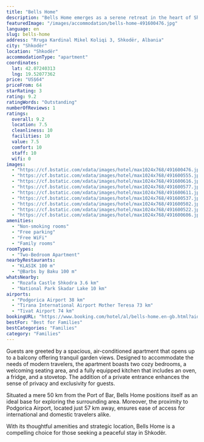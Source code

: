 ```yaml
---
title: "Bells Home"
description: "Bells Home emerges as a serene retreat in the heart of Shkodër, Shkoder County, offering guests a blend of comfort and convenience with its well-appointed accommodations and modern amenities."
featuredImage: "/images/accommodation/bells-home-491600476.jpg"
language: en
slug: bells-home
address: "Rruga Kardinal Mikel Koliqi 3, Shkodër, Albania"
city: "Shkodër"
location: "Shkodër"
accommodationType: "apartment"
coordinates:
  lat: 42.07240313
  lng: 19.52077362
price: "US$64"
priceFrom: 64
starRating: 3
rating: 9.2
ratingWords: "Outstanding"
numberOfReviews: 1
ratings:
  overall: 9.2
  location: 7.5
  cleanliness: 10
  facilities: 10
  value: 7.5
  comfort: 10
  staff: 10
  wifi: 0
images:
  - "https://cf.bstatic.com/xdata/images/hotel/max1024x768/491600476.jpg?k=6fa4ea23692a9cb246af7b203d44bf926157f597e3a6c497a09d8efed8348ebb&o=&hp=1"
  - "https://cf.bstatic.com/xdata/images/hotel/max1024x768/491600555.jpg?k=4b0ab0a56490f95ba418f57ca558b4423a0fe051e5b95038817106b8aa6e4523&o=&hp=1"
  - "https://cf.bstatic.com/xdata/images/hotel/max1024x768/491600616.jpg?k=ea3392c6debb2a1222f2277b599924905a4df9bd930ed682f78c1635e4baff7b&o=&hp=1"
  - "https://cf.bstatic.com/xdata/images/hotel/max1024x768/491600577.jpg?k=d55ad80d07f19c722ca92817dead5c1c3f75df67f83cc735e95d22ae2c3878f7&o=&hp=1"
  - "https://cf.bstatic.com/xdata/images/hotel/max1024x768/491600611.jpg?k=c191c149e94ed9c00ed9e7e2a0d64c97c257243581619b7bdd31c053fbf2275e&o=&hp=1"
  - "https://cf.bstatic.com/xdata/images/hotel/max1024x768/491600537.jpg?k=68722e4e09704424ba1b46fbb0ca5fd24488a04567ec7af5340ac49408a8db31&o=&hp=1"
  - "https://cf.bstatic.com/xdata/images/hotel/max1024x768/491600502.jpg?k=f451e72ebf34ed88573d96fcfa34385f364ef241097dbcbb7bc0abd534be76e7&o=&hp=1"
  - "https://cf.bstatic.com/xdata/images/hotel/max1024x768/491600522.jpg?k=63b0273bf896d9b2ef1fd767d82499ec6bd54415a20b308380806151979b9701&o=&hp=1"
  - "https://cf.bstatic.com/xdata/images/hotel/max1024x768/491600606.jpg?k=520f8aa34f0194b40abd8c979121c2840b104c062e2912b5881efc07ef96885e&o=&hp=1"
amenities:
  - "Non-smoking rooms"
  - "Free parking"
  - "Free WiFi"
  - "Family rooms"
roomTypes:
  - "Two-Bedroom Apartment"
nearbyRestaurants:
  - "KLASIK 100 m"
  - "@Barbs by Baku 100 m"
whatsNearby:
  - "Rozafa Castle Shkodra 3.6 km"
  - "National Park Skadar Lake 10 km"
airports:
  - "Podgorica Airport 38 km"
  - "Tirana International Airport Mother Teresa 73 km"
  - "Tivat Airport 74 km"
bookingURL: "https://www.booking.com/hotel/al/bells-home.en-gb.html?aid=8035640"
bestFor: "Best for Families"
bestCategories: "Families"
category: "Families"
---
```


Guests are greeted by a spacious, air-conditioned apartment that opens up to a balcony offering tranquil garden views. Designed to accommodate the needs of modern travelers, the apartment boasts two cozy bedrooms, a welcoming seating area, and a fully equipped kitchen that includes an oven, a fridge, and a stovetop. The addition of a private entrance enhances the sense of privacy and exclusivity for guests.

Situated a mere 50 km from the Port of Bar, Bells Home positions itself as an ideal base for exploring the surrounding area. Moreover, the proximity to Podgorica Airport, located just 57 km away, ensures ease of access for international and domestic travelers alike.

With its thoughtful amenities and strategic location, Bells Home is a compelling choice for those seeking a peaceful stay in Shkodër.
